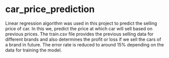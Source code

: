 # car_price_prediction
 


Linear regression algorithm was used in this project to predict the selling price of car. In this we, predict the price at which car will sell based on previous prices. The train.csv file provides the previous selling data for different brands and also determines the profit or loss if we sell the cars of a brand in future. The error rate is reduced to around 15% depending on the data for training the model.
